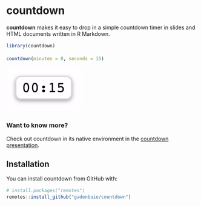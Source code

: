 # countdown

<!-- badges: start -->
<!-- badges: end -->

**countdown** makes it easy to drop in a simple countdown timer in slides and HTML documents written in R Markdown.

``` r
library(countdown)

countdown(minutes = 0, seconds = 15)
```

<img src="man/figures/countdown.gif" width="200px">

### Want to know more?

Check out countdown in its native environment in the [countdown presentation](https://pkg.garrickadenbuie.com/countdown).

## Installation

You can install countdown from GitHub with:

``` r
# install.packages("remotes")
remotes::install_github("gadenbuie/countdown")
```
